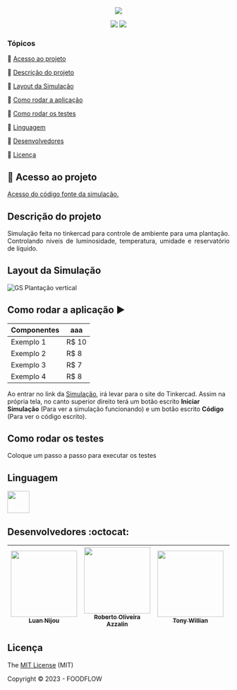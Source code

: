 <p align="center">
<img src="https://github.com/Luan-Nijou/GS-Edge/assets/126830016/78f30d66-4e7a-4dfe-b661-954d9fee8054"/>
</p>
<p align="center">
 
  <img src="http://img.shields.io/static/v1?label=License&message=MIT&color=green&style=for-the-badge"/>
  <img src="http://img.shields.io/static/v1?label=STATUS&message=EM%20DESENVOLVIMENTO&color=RED&style=for-the-badge"/>
 
</p>


### Tópicos 

:small_blue_diamond: [Acesso ao projeto](#📁-acesso-ao-projeto)

:small_blue_diamond: [Descrição do projeto](#descrição-do-projeto)

:small_blue_diamond: [Layout da Simulação](#layout-da-simulação)

:small_blue_diamond: [Como rodar a aplicação](#como-rodar-a-aplicação-arrow_forward)

:small_blue_diamond: [Como rodar os testes](#Como-rodar-os-testes)

:small_blue_diamond: [Linguagem](#linguagem)

:small_blue_diamond: [Desenvolvedores](#Desenvolvedores-:octocat:)

:small_blue_diamond: [Licença ](#Licença )



## 📁 Acesso ao projeto

 [Acesso do código fonte da simulação.](https://github.com/Luan-Nijou/GS-Edge/blob/main/Code)

## Descrição do projeto 

<p align="justify">
 Simulação feita no tinkercad para controle de ambiente para uma plantação. Controlando niveis de luminosidade, temperatura, umidade
 e reservatório de líquido. 
</p> 

## Layout da Simulação 


![GS Plantação vertical](https://github.com/Luan-Nijou/GS-Edge/assets/126830016/637f6625-c20c-4e84-b0c5-b86636656406)


## Como rodar a aplicação :arrow_forward:

Componentes | aaa
--------- | ------
Exemplo 1 | R$ 10
Exemplo 2 | R$ 8
Exemplo 3 | R$ 7
Exemplo 4 | R$ 8

Ao entrar no link da [Simulação](https://www.tinkercad.com/things/7a1kTytKkkD-copy-of-tempumidlumi-para-lcd-online/editel?sharecode=-k2F6HGpiueldwrmSa0_1SWD8ye2jwgqDHiO8wmrYVQ), irá levar para o site do Tinkercad. Assim na própria tela, no canto superior direito terá um botão escrito **Iniciar Simulação** (Para ver a simulação funcionando) e um botão escrito **Código** (Para ver o código escrito).



## Como rodar os testes

Coloque um passo a passo para executar os testes



## Linguagem

<img src="https://www.alura.com.br/artigos/assets/formacao-linguagem-c-plus-plus/img-01.png" width=50/>


## Desenvolvedores :octocat:


| [<img src="https://i.imgur.com/ZIv3QYz.jpg" width=150 height= 150><br><sub>Luan Nijou</sub>](https://github.com/Luan-Nijou) | [<img src="https://i.imgur.com/FZyQdzq.jpg" width=150 height= 150><br><sub>Roberto Oliveira Azzalin</sub>](https://github.com/Robertooan07) | [<img src="https://i.imgur.com/KactqDe.jpg" width=150 height= 150><br><sub>Tony Willian</sub>](https://github.com/TonyWillianFIAP) | [<img src="https://i.imgur.com/MEqkl53.jpg" width=150 height= 150><br><sub>Gabriel Augusto Maciel</sub>](https://github.com/GabrielToledoo) | [<img src="https://avatars.githubusercontent.com/u/113686045?v=4" width=150 height= 150><br><sub>Henrique Parra Benitez</sub>](https://github.com/rickparra) |
| :---: | :---: | :---: | :---: | :---: |


## Licença 

The [MIT License]() (MIT)

Copyright :copyright: 2023 - FOODFLOW
